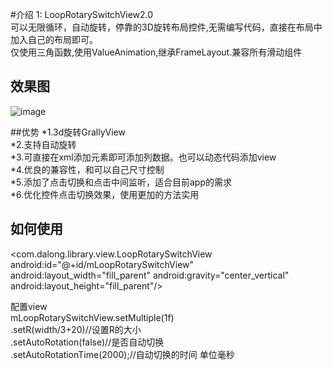 #介绍
1: LoopRotarySwitchView2.0<br />
可以无限循环，自动旋转，停靠的3D旋转布局控件,无需编写代码，直接在布局中加入自己的布局即可。<br />
仅使用三角函数,使用ValueAnimation,继承FrameLayout.兼容所有滑动组件

## 效果图
![image](https://github.com/dalong982242260/LoopRotarySwitch/blob/master/img/dalong.gif)

##优势
*1.3d旋转GrallyView<br />
*2.支持自动旋转<br />
*3.可直接在xml添加元素即可添加列数据。也可以动态代码添加view<br />
*4.优良的兼容性，和可以自己尺寸控制<br />
*5.添加了点击切换和点击中间监听，适合目前app的需求<br />
*6.优化控件点击切换效果，使用更加的方法实用<br />

## 如何使用

  <com.dalong.library.view.LoopRotarySwitchView
        android:id="@+id/mLoopRotarySwitchView"
        android:layout_width="fill_parent"
        android:gravity="center_vertical"
        android:layout_height="fill_parent"/>
 
  配置view <br />
    mLoopRotarySwitchView.setMultiple(1f)                      
            .setR(width/3+20)//设置R的大小                          
            .setAutoRotation(false)//是否自动切换                    
            .setAutoRotationTime(2000);//自动切换的时间  单位毫秒         
 
 
 
